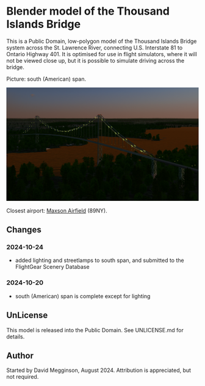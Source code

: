 Blender model of the Thousand Islands Bridge
============================================
This is a Public Domain, low-polygon model of the Thousand Islands Bridge system across the St. Lawrence River, connecting U.S. Interstate 81 to Ontario Highway 401. It is optimised for use in flight simulators, where it will not be viewed close up, but it is possible to simulate driving across the bridge.

Picture: south (American) span.

![Screenshot of the south span](1000i-south-span/screenshot.png)

Closest airport: [Maxson Airfield](https://ourairports.com/airports/89NY/) (89NY).


## Changes

### 2024-10-24

- added lighting and streetlamps to south span, and submitted to the FlightGear Scenery Database

### 2024-10-20

- south (American) span is complete except for lighting


## UnLicense

This model is released into the Public Domain. See UNLICENSE.md for details.


## Author

Started by David Megginson, August 2024.  Attribution is appreciated, but not required.
